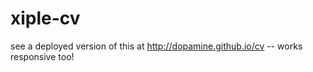 xiple-cv
========
see a deployed version of this at http://dopamine.github.io/cv
-- works responsive too!
